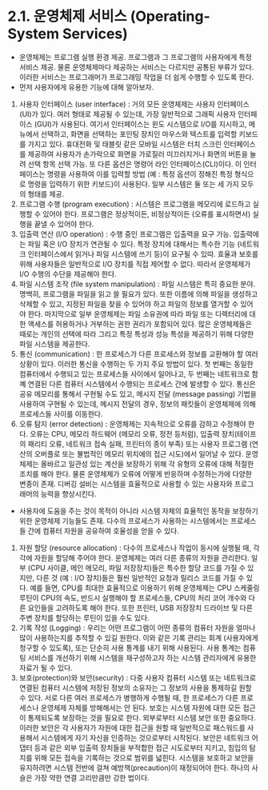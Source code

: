# 2.1. 운영체제 서비스 (Operating-System Services)
- 운영체제는 프로그램 실행 환경 제공. 프로그램과 그 프로그램의 사용자에게 특정 서비스 제공. 물론 운영체제마다 제공하는 서비스는 다르지만 공통된 부류가 있다. 이러한 서비스는 프로그래머가 
프로그래밍 작업을 더 쉽게 수행할 수 있도록 한다.
- 먼저 사용자에게 유용한 기능에 대해 알아보자.
1. 사용자 인터페이스 (user interface) : 거의 모든 운영체제는 사용자 인터페이스(UI)가 있다. 여러 형태로 제공될 수 있는데, 가장 일반적으로 그래픽 사용자 인터페이스 (GUI)가 사용된다.
여기서 인터페이스는 윈도 시스템으로 I/O를 지시하고, 메뉴에서 선택하고, 화면을 선택하는 포인팅 장치인 마우스와 텍스트를 입력할 키보드를 가지고 있다. 휴대전화 및 태블릿 같은 모바일 시스템은
터치 스크린 인터페이스를 제공하여 사용자가 손가락으로 화면을 가로질러 미끄러지거나 화면의 버튼을 눌려 선택 항목 선택 가능. 또 다른 옵션은 명령어 라인 인터페이스(CLI)이다. 이 인터페이스는
명령을 사용하여 이를 입력할 방법 (예 : 특정 옵션이 정해진 특정 형식으로 명령을 입력하기 위한 키보드)이 사용된다. 일부 시스템은 둘 또는 세 가지 모두의 형태를 제공.
2. 프로그램 수행 (program execution) : 시스템은 프로그램을 메모리에 로드하고 실행할 수 있어야 한다. 프로그램은 정상적이든, 비정상적이든 (오류를 표시하면서) 실행을 끝낼 수 
있어야 한다.
3. 입출력 연산 (I/O operation) : 수행 중인 프로그램은 입출력을 요구 가능. 입출력에는 파일 혹은 I/O 장치가 연관될 수 있다. 특정 장치에 대해서는 특수한 기능 (네트워크 인터페이스에서
읽거나 파일 시스템에 쓰기 등)이 요구될 수 있따. 효율과 보호를 위해 사용자들은 일반적으로 I/O 장치를 직접 제어할 수 없다. 따라서 운영체제가 I/O 수행의 수단을 제공해야 한다.
4. 파일 시스템 조작 (file system manipulation) : 파일 시스템은 특히 중요한 분야. 명백히, 프로그램을 파일을 읽고 쓸 필요가 있다. 또한 이름에 의해 파일을 생성하고 삭제할 수 있고,
지정된 파일을 찾을 수 있어야 하고 파일의 정보를 열거할 수 있어야 한다. 마지막으로 일부 운영체제는 파일 소유권에 따라 파일 또는 디렉터리에 대한 액세스를 허용하거나 거부하는 권한 권리가
포함되어 있다. 많은 운영체제들은 때로는 개인의 선택에 따라 그리고 특정 특성과 성능 특성을 제공하기 위해 다양한 파일 시스템을 제공한다.
5. 통신 (communication) : 한 프로세스가 다른 프로세스와 정보를 교환해야 할 여러 상황이 있다. 이러한 통신을 수행하는 두 가지 주요 방법이 있다. 첫 번째는 동일한 컴퓨터에서 수행되고
있는 프로세스들 사이에서 일어나고, 두 번째는 네트워크로 함꼐 연결된 다른 컴퓨터 시스템에서 수행되는 프로세스 간에 발생할 수 있다. 통신은 공유 메모리를 통해서 구현될 수도 있고, 메시지
전달 (message passing) 기법을 사용하여 구현될 수 있는데, 메시지 전달의 경우, 정보의 패킷들이 운영체제에 의해 프로세스들 사이를 이동한다. 
6. 오류 탐지 (error detection) : 운영체제는 지속적으로 오류를 감하고 수정해야 한다. 오류는 CPU, 메모리 하드웨어 (메모리 오류, 정전 등처럼), 입출력 장치(테이프의 패리티 오류,
네트워크 접속 실패, 프린터의 종이 부족) 또는 사용자 프로그램 (연산의 오버플로 또는 불법적인 메모리 위치에의 접근 시도)에서 일어날 수 있다. 운영체제는 올바르고 일관성 있는 계산을 보장하기
위해 각 유형의 오류에 대해 적절한 조치를 해야 한다. 물론 운영체제가 오류에 어떻게 반응하며 수정하는가에 다양한 변종이 존재. 디버깅 설비는 시스템을 효율적으로 사용할 수 있는 사용자와
프로그래머의 능력을 향상시킨다.
- 사용자에 도움을 주는 것이 목적이 아니라 시스템 자체의 효율적인 동작을 보장하기 위한 운영체제 기능들도 존재. 다수의 프로세스가 사용하는 시스템에서는 프로세스들 간에 컴퓨터 자원을
공유하여 호율성을 얻을 수 있다.
1. 자원 할당 (resource allocation) : 다수의 프로세스나 작업이 동시에 실행될 때, 각각에 자원을 할당해 주어야 한다. 운영체제는 여러 다른 종류의 자원을 관리한다. 일부 (CPU 사이클,
메인 메모리, 파일 저장장치)들은 특수한 할당 코드를 가질 수 있지만, 다른 것 (예 : I/O 장치)들은 훨씬 일반적인 요청과 릴리스 코드를 가질 수 있다. 예를 들면, CPU를 최대한 효율적으로
이용하기 위해 운영체제는 CPU 스케줄링 루틴이 CPU의 속도, 반드시 실행해야 할 프로세스들, CPU의 처리 코어 개수와 다른 요인들을 고려하도록 해야 한다. 또한 프린터, USB 저장장치 드라이브
및 다른 주변 장치를 할당하는 루틴이 있을 수도 있다.
2. 기록 작성 (Logging) : 우리는 어떤 프로그램이 어떤 종류의 컴퓨터 자원을 얼마나 많이 사용하는지를 추적할 수 있길 원한다. 이와 같은 기록 관리는 회계 (사용자에게 청구할 수 있도록),
또는 단순히 사용 통계를 내기 위해 사용된다. 사용 통계는 컴퓨팅 서비스를 개선하기 위해 시스템을 재구성하고자 하는 시스템 관리자에게 유용한 자료가 될 수 있다.
3. 보호(protection)와 보안(security) : 다중 사용자 컴퓨터 시스템 또는 네트워크로 연결된 컴퓨터 시스템에 저장된 정보의 소유자는 그 정보의 사용을 통제하길 원할 수 있다. 서로 다른
여러 프로세스가 병행하게 수행될 때, 한 프로세스가 다른 프로세스나 운영체제 자체를 방해해서는 안 된다. 보호는 시스템 자원에 대한 모든 접근이 통제되도록 보장하는 것을 필요로 한다.
외부로부터 시스템 보안 또한 중요하다. 이러한 보안은 각 사용자가 자원에 대한 접근을 원할 때 일반적으로 패스워드를 사용해서 시스템에게 자기 자신을 인증하는 것으로부터 시작된다. 보안은
네트워크 어댑터 등과 같은 외부 입출력 장치들을 부적합한 접근 시도로부터 지키고, 침입의 탐지를 위해 모든 접속을 기록하는 것으로 범위를 넓힌다. 시스템을 보호하고 보안을 유지하려면 시스템
전반에 걸쳐 예방책(precaution)이 재정되어야 한다. 하나의 사슬은 가장 약한 연결 고리만큼만 강한 법이다.
